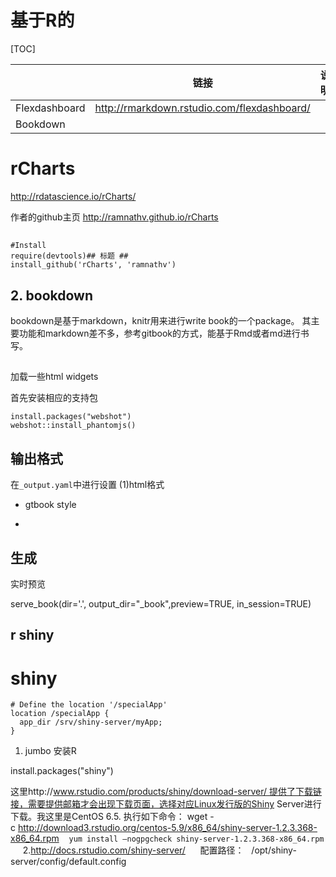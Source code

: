 # 基于R的
[TOC]



|   |  链接|说明  |
| --- | --- | --- |
| Flexdashboard | http://rmarkdown.rstudio.com/flexdashboard/ |  |
| Bookdown |  |  |





# rCharts
http://rdatascience.io/rCharts/

作者的github主页
http://ramnathv.github.io/rCharts
##
```{r}
#Install 
require(devtools)## 标题 ##
install_github('rCharts', 'ramnathv')
```






## 2. bookdown

bookdown是基于markdown，knitr用来进行write book的一个package。
其主要功能和markdown差不多，参考gitbook的方式，能基于Rmd或者md进行书写。


##
加载一些html widgets

首先安装相应的支持包

```
install.packages("webshot")
webshot::install_phantomjs()
```



## 输出格式
在`_output.yaml`中进行设置
(1)html格式

* gtbook style

*



## 生成

实时预览

serve_book(dir='.', output_dir="_book",preview=TRUE, in_session=TRUE)

 
 


## r shiny
# shiny


```
# Define the location '/specialApp'
location /specialApp {
  app_dir /srv/shiny-server/myApp;
}
```


1.	jumbo 安装R

install.packages("shiny") 

这里http://www.rstudio.com/products/shiny/download-server/ 提供了下载链接，需要提供邮箱才会出现下载页面，选择对应Linux发行版的Shiny Server进行下载。我这里是CentOS 6.5.
执行如下命令：
wget -c http://download3.rstudio.org/centos-5.9/x86_64/shiny-server-1.2.3.368-x86_64.rpm
 
 `yum install –nogpgcheck shiny-server-1.2.3.368-x86_64.rpm`
 
 
 2.http://docs.rstudio.com/shiny-server/
 
 
 配置路径：
  /opt/shiny-server/config/default.config







